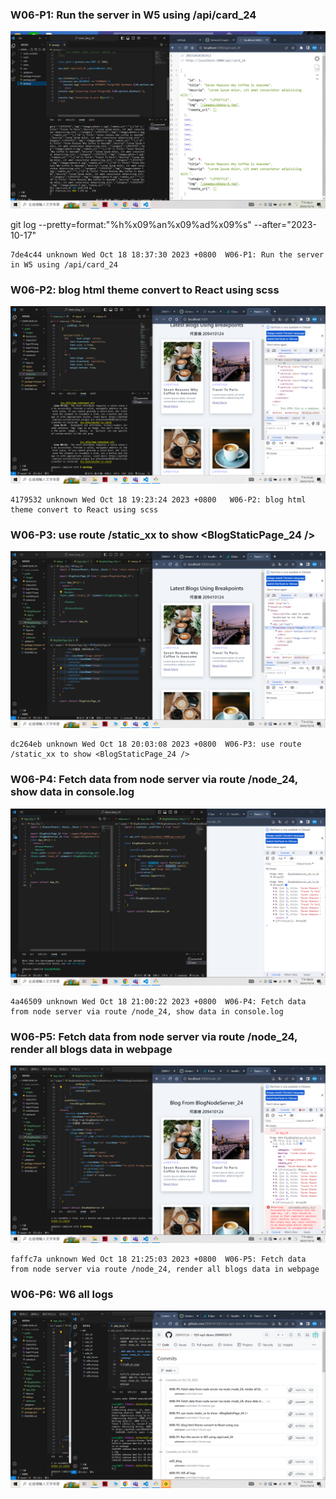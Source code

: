 
### W06-P1: Run the server in W5 using /api/card_24
 
![](w06-p1.png)

git log --pretty=format:"%h%x09%an%x09%ad%x09%s" --after="2023-10-17"

```
7de4c44 unknown Wed Oct 18 18:37:30 2023 +0800  W06-P1: Run the server in W5 using /api/card_24
```
 ### W06-P2: blog html theme convert to React using scss
 
![](w06-p2.png)


```
4179532 unknown Wed Oct 18 19:23:24 2023 +0800   W06-P2: blog html theme convert to React using scss
```

### W06-P3: use route /static_xx to show <BlogStaticPage_24 />
 
![](w06-p3.png)

```
dc264eb unknown Wed Oct 18 20:03:08 2023 +0800  W06-P3: use route /static_xx to show <BlogStaticPage_24 />
```

 ### W06-P4: Fetch data from node server via route /node_24, show data in console.log
 
![](w06-p4.png)


```
4a46509 unknown Wed Oct 18 21:00:22 2023 +0800  W06-P4: Fetch data from node server via route /node_24, show data in console.log
```
 ### W06-P5: Fetch data from node server via route /node_24, render all blogs data in webpage
 
![](w06-p5.png)

```
faffc7a unknown Wed Oct 18 21:25:03 2023 +0800  W06-P5: Fetch data from node server via route /node_24, render all blogs data in webpage
```

### W06-P6: W6 all logs
 
![](w06-p6.png)